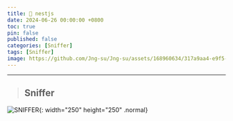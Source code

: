 ```yaml
---
title: 🦁 nestjs
date: 2024-06-26 00:00:00 +0800
toc: true
pin: false
published: false
categories: [Sniffer]
tags: [Sniffer]
image: https://github.com/Jng-su/Jng-su/assets/168960634/317a9aa4-e9f5-4262-90fe-bafd8932bb01
---
```


---

> ## Sniffer

![SNIFFER](https://github.com/Jng-su/Jng-su/assets/168960634/317a9aa4-e9f5-4262-90fe-bafd8932bb01){: width="250" height="250" .normal}
